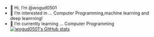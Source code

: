 - 👋 Hi, I’m @wogud0501
- 👀 I’m interested in ... Computer Programming,machine learning and deep leanrning!
- 🌱 I’m currently learning ... Computer Programming
[![wogud0501's GitHub stats](https://github-readme-stats.vercel.app/apiwogud0501=wogud0501)](https://github.com/anuraghazra/github-readme-stats)

